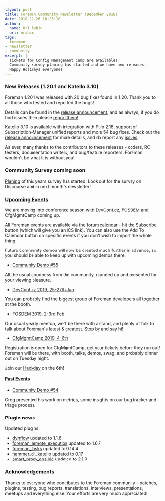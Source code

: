 ```yaml
---
layout: post
title: Foreman Community Newsletter (December 2018)
date: 2018-12-26 16:23:18
author:
  name: Ori Rabin
  uri: orabin
tags:
- foreman
- newsletter
- community
excerpt: |
  Tickets for Config Management Camp are available!
  Community survey planing has started and we have new releases.
  Happy Holidays everyone!
---
```


### New Releases (1.20.1 and Katello 3.10)

Foreman 1.20.1 was released with 20 bug fixes found in 1.20. Thank you to
all those who tested and reported the bugs!

Details can be found in the [release announcement][1_20_1], and
as always, if you do find issues then please [report them!][issues]

Katello 3.10 is available with integration with Pulp 2.18,
support of Subscription-Manager unified reports and more 54 bug fixes.
Check out the [release announcement][k_3_10] for more details, and
do report any [issues][k_issues].

As ever, many thanks to the contributors to these releases - coders, RC testers,
documentation writers, and bug/feature reporters. Foreman wouldn't be what it
is without you!

### Community Survey coming soon

[Planing](https://community.theforeman.org/t/foreman-survey-2019-planning/12287)
of this years survey has started.
Look out for the survey on Discourse and in next month's newsletter!

### [Upcoming Events](https://community.theforeman.org/c/events/l/calendar)

We are moving into conference season with DevConf.cz, FOSDEM and CfgMgmtCamp coming up.

All Foreman events are available via [the forum
calendar](https://community.theforeman.org/calendar) - hit the Subscribe button
(which will give you an ICS link). You can also use the Add To Calendar button
on specific events if you don't wish to import the whole thing.

Future community demos will now be created much further in advance, so you
should be able to keep up with upcoming demos there.

* [Community Demo #55](https://community.theforeman.org/t/foreman-community-demo-55)

All the usual goodness from the community, rounded up and presented for your viewing pleasure.

* [DevConf.cz 2019, 25-27th Jan](https://community.theforeman.org/t/devconf-cz-2019/12311)

You can probably find the biggest group of Foreman developers all together at the booth.

* [FOSDEM 2019, 2-3rd Feb](https://community.theforeman.org/t/fosdem-2019/11964)

Our usual yearly meetup, we'll be there with a stand, and plenty of folk to
talk about Foreman's latest & greatest. Stop by and say hi!

* [CfgMgmtCamp 2019, 4-6th](https://community.theforeman.org/t/config-management-camp/11966)

Registration is open for CfgMgmtCamp, get your tickets before they run out!
Foreman will be there, with booth, talks, demos, swag, and
probably dinner out on Tuesday night.

Join our [Hackday](https://community.theforeman.org/t/foreman-cfgmgmt-hackday/12064) on the 6th!

#### [Past Events](https://community.theforeman.org/c/events/l/latest)

* [Community Demo #54](https://community.theforeman.org/t/foreman-community-demo-54)

Greg presented his work on metrics, some insights on our bug tracker and triage process.

### Plugin news

Updated plugins:
- [dynflow](https://github.com/Dynflow/dynflow) updated to 1.1.6
- [foreman_remote_execution](https://github.com/theforeman/foreman_remote_execution) updated to 1.6.7
- [foreman_tasks](https://github.com/theforeman/foreman-tasks) updated to 0.14.4
- [hammer_cli_katello](https://github.com/Katello/hammer-cli-katello) updated to 0.17
- [smart_proxy_ansible](https://github.com/theforeman/smart_proxy_ansible) updated to 2.1.0

### Acknowledgements

Thanks to everyone who contributes to the Foreman community - patches, plugins,
testing, bug reports, translations, interviews, presentations, meetups and
everything else. Your efforts are very much appreciated!

[1_20_1]: https://community.theforeman.org/t/foreman-1-20-1-has-been-released/12163
[k_3_10]: https://community.theforeman.org/t/katello-3-10-belgian-tripel-has-been-released/12248
[issues]: https://projects.theforeman.org/
[k_issues]: http://projects.theforeman.org/projects/katello/
